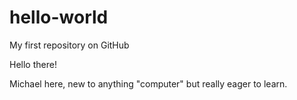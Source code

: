 # hello-world
My first repository on GitHub

Hello there!

Michael here, new to anything "computer" but really eager to learn.
